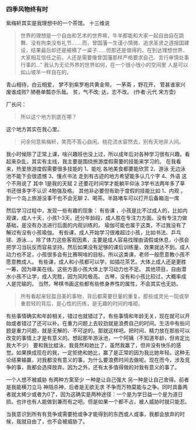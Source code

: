 
### 四季风物终有时

紫梅轩其实是我理想中的一个茶馆。
十三维说
> 世界的理想是一个自由和艺术的世界嘛，牛羊都能和大家一起自由自在跳舞、没有拘束没有礼节…....而，曾国藩一生谨小慎微、追求圣贤之道报国建设，结果最后却还是被横了一粱子……但那还是值得的，在到达理想世界、大家相互信任之前，人还是需要像曾国藩那样严格要求自己、言行审慎处事行事的…”
我认为无论外界的世界如何，在一个很小很小的空间里 人是可以如山坡羊一样自在的。

青山相待，白云相爱，
梦不到紫罗袍共黄金带。
一茅斋 ，野花开，
管甚谁家兴废谁成败?
陋巷单瓢亦乐哉。
贫，气不改;
达，志不改。
(作者:元代 宋方壶)

厂长问：
> 所以这个地方到底在哪？

这个地方其实在我心里。

> 问余何意紫梅轩，笑而不答心自闲。桃花流水窅然去，别有天地非人间。

我小时候除了正常上课，啥兴趣班也没上过，所以成年后对各种学习很有兴趣。看起来杂乱，其实有主线，我主要是围绕旅游度假需要的技能来学习的。
在我看来，热爱旅游度假需要很多技能的
1、能吃 各地美食都要能欣赏
2、游泳 无边泳池不能下会很遗憾
3、懂点书法 走到有古迹的地方希望能多认几个字
4、外语 这个不用说了
其中 1是我的天赋 2 还要花时间学才能躺平仰泳 3学书法两年多了草书还很多字不认识 4勉强及格。
其他非必要但有助于度假的技能比如
1、内观 。到一个岛上旅游没事干也不会无聊
2、喝茶。半路堵车可以打开后备箱泡一席

然后学习过程中，发现一些有趣的现象：
有些课 ，小孩是比不过成人的，比如内观课，成人十天，小孩1-3天，还分年龄段，成人胜在专注力方面。没有专注力做基础，是没有办法进行后面的内观训练的。
瑜伽可能也属于这类，不过我没有了解过有没有小孩瑜伽。
有些课，成人开始学习很难超过小孩，比如书法、乒乓球、游泳…。除了体力这些客观因素，主要是成人容易找理由请假或休息，小孩会把学习当玩反而容易坚持。然后如果没有足够的课后训练量，效果就达不到。成人动力也不足，小孩很多会有比赛啊啥的目标。所以这类课，老师一般愿意教小孩不愿意教成人。
有些课，成人和小孩都可以学，如插花茶艺。大体上成人还是更胜一筹，因为审美在线。这些方面小孩大体上学习动力也不足。
其他项目，自由潜水小孩不让学，成人完胜，因为风险极高。
古琴，没有和小孩比较过，大概率成人是完输的。
当然，琴棋书画这些都有些修身养性的属性，不会其实也无妨。

>  所有看起来轻盈且美的事物，背后都需要巨量的重复。那些或灵光一现或举重若轻的背后，是心性的历练，是无趣的时间的堆砌。

有些事情确实和年龄相关，错过也就错过了。有些事情和年龄无关，现在就可以开始或者错过了还可以补。在重力问题上去较劲就是浪费自己的时间。生活中有些问题是重力问题，就是无解的、不可逆的。那就这样吧。把时间、精力放在那些可以改变的事情上才是有意义的。想起那年游泳池，一个阿姨（不知道年龄，但肯定比我大不少） 要和我比蛙泳，我竟然和她比了，虽然我赢了，但并没有快乐的感觉。如果换成现在的我，一定拒绝和她比，赢了是正常的因为我比她年轻。这种无论结果输赢，对我都没有意义的事，为什么要浪费时间去做呢。现在而今，涉及竞争的事，我都会选择放弃。因为之外，还有太多值得做的对我有意义的事了。

一个人想不被威胁 有两种方案至少 一种是让自己强大 另一种是让自己舍得。前者是我能横刀立马 神阻杀神，后者是无欲无求 不争而万物莫能与之争。同时具备两者就太稀少或者为0了，因为这确实是两种途径：一个是为学日益一个是为道日损。也许也有人能做到兼而有之吧。但是如果一个都不占，被人威胁时就只能忍。

当我意识到所有有竞争或需要抢或争才能得到的东西或人或事，我都会放弃的时候，我就自由了，也不会被威胁了。
